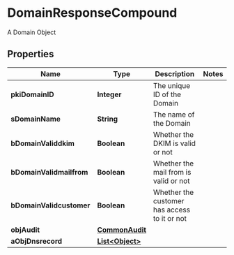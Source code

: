 

# DomainResponseCompound

A Domain Object

## Properties

| Name | Type | Description | Notes |
|------------ | ------------- | ------------- | -------------|
|**pkiDomainID** | **Integer** | The unique ID of the Domain |  |
|**sDomainName** | **String** | The name of the Domain |  |
|**bDomainValiddkim** | **Boolean** | Whether the DKIM is valid or not |  |
|**bDomainValidmailfrom** | **Boolean** | Whether the mail from is valid or not |  |
|**bDomainValidcustomer** | **Boolean** | Whether the customer has access to it or not |  |
|**objAudit** | [**CommonAudit**](CommonAudit.md) |  |  |
|**aObjDnsrecord** | [**List&lt;Object&gt;**](Object.md) |  |  |



